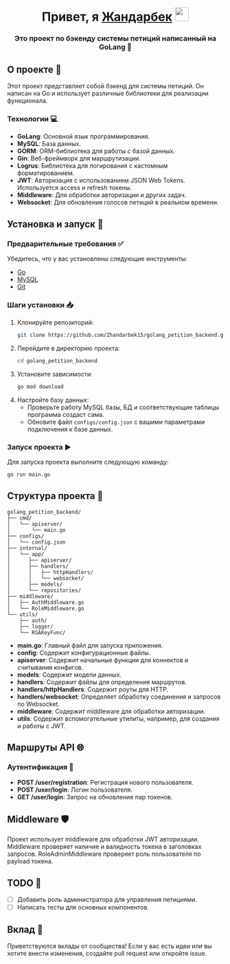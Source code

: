 <h1 align="center">Привет, я <a href="https://github.com/Zhandarbek15" target="_blank">Жандарбек</a> 
<img src="https://github.com/blackcater/blackcater/raw/main/images/Hi.gif" height="32"/></h1>
<h3 align="center">Это проект по бэкенду системы петиций написанный на GoLang 🚀</h3>

## О проекте 📝

Этот проект представляет собой бэкенд для системы петиций. Он написан на Go и использует различные библиотеки для реализации функционала.

### Технологии 💻

- **GoLang**: Основной язык программирования.
- **MySQL**: База данных.
- **GORM**: ORM-библиотека для работы с базой данных.
- **Gin**: Веб-фреймворк для маршрутизации.
- **Logrus**: Библиотека для логирования с кастомным форматированием.
- **JWT**: Авторизация с использованием JSON Web Tokens. Используется access и refresh токены.
- **Middleware**: Для обработки авторизации и других задач.
- **Websocket**: Для обновления голосов петиций в реальном времени.

## Установка и запуск 🚀

### Предварительные требования ✅

Убедитесь, что у вас установлены следующие инструменты:

- [Go](https://golang.org/doc/install)
- [MySQL](https://dev.mysql.com/downloads/installer/)
- [Git](https://git-scm.com/downloads)

### Шаги установки 📥

1. Клонируйте репозиторий:
    ```sh
    git clone https://github.com/Zhandarbek15/golang_petition_backend.git
    ```
2. Перейдите в директорию проекта:
    ```sh
    cd golang_petition_backend
    ```
3. Установите зависимости:
    ```sh
    go mod download
    ```
4. Настройте базу данных:
   - Проверьте работу MySQL базы, БД и соответствующие таблицы программа создаст сама.
   - Обновите файл `configs/config.json` с вашими параметрами подключения к базе данных.

### Запуск проекта ▶️

Для запуска проекта выполните следующую команду:
```sh
go run main.go
```

## Структура проекта 📁

```
golang_petition_backend/
├── cmd/
│   └── apiserver/
│       └── main.go
├── configs/
│   └── config.json
├── internal/
│   └── app/
│      ├── apiserver/
│      ├── handlers/
│      │   ├── httpHandlers/
│      │   └── websocket/
│      ├── models/
│      └── repositories/
├── middleware/
│   ├── AuthMiddleware.go
│   └── RoleMiddleware.go
└── utils/
    ├── auth/
    ├── logger/
    └── RSAKeyFunc/
```

- **main.go**: Главный файл для запуска приложения.
- **config**: Содержит конфигурационные файлы.
- **apiserver**: Содержит начальные функции для коннектов и считывания конфигов.
- **models**: Содержит модели данных.
- **handlers**: Содержит файлы для определения маршрутов.
- **handlers/httpHandlers**: Содержит роуты для HTTP.
- **handlers/websocket**: Определяет обработку соединения и запросов по Websocket.
- **middleware**: Содержит middleware для обработки авторизации.
- **utils**: Содержит вспомогательные утилиты, например, для создания и работы с JWT.

## Маршруты API 🌐

### Аутентификация 🔐

- **POST /user/registration**: Регистрация нового пользователя.
- **POST /user/login**: Логин пользователя.
- **GET /user/login**: Запрос на обновление пар токенов.

## Middleware 🛡️

Проект использует middleware для обработки JWT авторизации. Middleware проверяет наличие и валидность токена в заголовках запросов.
RoleAdminMiddleware проверяет роль пользователя по payload токена.

## TODO 📝

- [ ] Добавить роль администратора для управления петициями.
- [ ] Написать тесты для основных компонентов.

## Вклад 🤝

Приветствуются вклады от сообщества! Если у вас есть идеи или вы хотите внести изменения, создайте pull request или откройте issue.